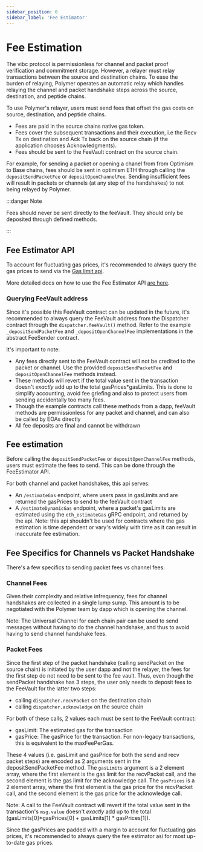 ```yaml
---
sidebar_position: 6
sidebar_label: 'Fee Estimator'
---
```


# Fee Estimation

The vibc protocol is permissionless for channel and packet proof verification and commitment storage. However, a relayer must relay transactions between the source and destination chains. To ease the burden of relaying, Polymer operates an automatic relay which handles relaying the channel and packet handshake steps across the source, destination, and peptide chains.

To use Polymer's relayer, users must send fees that offset the gas costs on source, destination, and peptide chains.

- Fees are paid in the source chains native gas token.
- Fees cover the subsequent transactions and their execution, i.e the Recv Tx on destination and Ack Tx back on the source chain (if the application chooses Acknowledgments).
- Fees should be sent to the FeeVault contract on the source chain.

For example, for sending a packet or opening a chanel from from Optimism to Base chains, fees should be sent in optimism ETH through calling the  `depositSendPacketFee`  or    `depositOpenChannelFee`.  Sending insufficient fees will result in packets or channels (at any step of the handshakes) to not being relayed by Polymer.

:::danger Note

Fees should never be sent directly to the feeVault. They should only be deposited through defined methods.

:::

## Fee Estimator API[](https://docs.polymerlabs.org/docs/build/ibc-solidity/fee-estimator#fee-estimator-api)

To account for fluctuating gas prices, it's recommended to always query the gas prices to send via the [Gas limit api](https://docs.polymerlabs.org/docs/build/ibc-solidity/fee-estimator#fee-estimation).

More detailed docs on how to use the Fee Estimator API [are here](https://fee.polymer.zone/api-docs/).

### Querying FeeVault address
Since it's possible this FeeVault contract can be updated in the future, it's recommended to always query the FeeVault address from the Dispatcher contract through the `dispatcher.feeVault()` method. Refer to the example `_depositSendPacketFee` and `_depositOpenChannelFee` implementations in the abstract FeeSender contract. 

It's important to note: 
- Any fees directly sent to the FeeVault contract will not be credited to the packet or channel. Use the provided `depositSendPacketFee` and `depositOpenChannelFee` methods instead.
- These methods will revert if the total value sent in the transaction  doesn't *exactly* add up to the total gasPrices*gasLimits. This is done to simplify accounting, avoid fee griefing and also to protect users from sending accidentally too many fees.
- Though the example contracts call these methods from a dapp, feeVault methods are permissionless for any packet and channel, and can also be called by EOAs directly
- All fee deposits are final and cannot be withdrawn

## Fee estimation
Before calling the `depositSendPacketFee` or `depositOpenChannelFee` methods, users must estimate the fees to send. This can be done through the FeeEstimator API. 

For both channel and packet handshakes, this api serves:
- An `/estimateGas` endpoint, where users pass in gasLimits and are returned the gasPrices to send to the feeVault contract 
- A `/estimateDynamicGas` endpoint, where a packet's gasLimits are estimated using the `eth_estimateGas` gRPC endpoint, and returned by the api. Note: this api shouldn't be used for contracts where the gas estimation is time dependent or vary's widely with time as it can result in inaccurate fee estimation.


## Fee Specifics for Channels vs Packet Handshake
There's a few specifics to sending packet fees vs channel fees:

### Channel Fees

Given their complexity and relative infrequency, fees for channel handshakes are collected in a single lump sump. This amount is to be negotiated with the Polymer team by dapp which is opening the channel. 

Note: The Universal Channel for each chain pair can be used to send messages without having to do the channel handshake, and thus to avoid having to send channel handshake fees. 

### Packet Fees

Since the first step of the packet handshake (calling sendPacket on the source chain) is initiated by the user dapp and not the relayer, the fees for the first step do not need to be sent to the fee vault. Thus, even though the sendPacket handshake has 3 steps, the user only needs to deposit fees to the FeeVault for the latter two steps:

- calling `dispatcher.recvPacket` on the destination chain
- calling `dispatcher.acknowledge` on the source chain

For both of these calls, 2 values each must be sent to the FeeVault contract:
- gasLimit: The estimated gas for the transaction
- gasPrice: The gasPrice for the transaction. For non-legacy transactions, this is equivalent to the maxFeePerGas.  

These 4 values (i.e. gasLimit and gasPrice for both the send and recv packet steps) are encoded as 2 arguments sent in the depositSendPacketFee method. The `gasLimits` argument is a 2 element array, where the first element is the gas limit for the recvPacket call, and the second element is the gas limit for the acknowledge call. The `gasPrices` is a 2 element array, where the first element is the gas price for the recvPacket call, and the second element is the gas price for the acknowledge call.

Note: A call to the FeeVault contract will revert if the total value sent in the transaction's `msg.value` doesn't *exactly* add up to the total (gasLimits[0]*gasPrices[0] + gasLimits[1] * gasPrices[1]). 

Since the gasPrices are padded with a margin to account for fluctuating gas prices, it's recommended to always query the fee estimator asi for most up-to-date gas prices.
